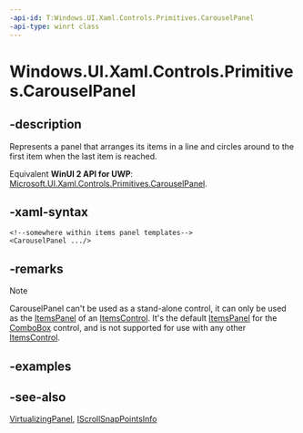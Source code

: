 ```yaml
---
-api-id: T:Windows.UI.Xaml.Controls.Primitives.CarouselPanel
-api-type: winrt class
---
```


<!-- Class syntax.
public class CarouselPanel : Windows.UI.Xaml.Controls.VirtualizingPanel, Windows.UI.Xaml.Controls.Primitives.ICarouselPanel, Windows.UI.Xaml.Controls.Primitives.IScrollSnapPointsInfo
-->

# Windows.UI.Xaml.Controls.Primitives.CarouselPanel

## -description
Represents a panel that arranges its items in a line and circles around to the first item when the last item is reached.

Equivalent **WinUI 2 API for UWP**: [Microsoft.UI.Xaml.Controls.Primitives.CarouselPanel](/windows/winui/api/microsoft.ui.xaml.controls.primitives.carouselpanel).

## -xaml-syntax
```xaml
<!--somewhere within items panel templates-->
<CarouselPanel .../>
```


## -remarks
> [!NOTE]
> CarouselPanel can't be used as a stand-alone control, it can only be used as the [ItemsPanel](../windows.ui.xaml.controls/itemscontrol_itemspanel.md) of an [ItemsControl](../windows.ui.xaml.controls/itemscontrol.md). It's the default [ItemsPanel](../windows.ui.xaml.controls/itemscontrol_itemspanel.md) for the [ComboBox](../windows.ui.xaml.controls/combobox.md) control, and is not supported for use with any other [ItemsControl](../windows.ui.xaml.controls/itemscontrol.md).

## -examples

## -see-also
[VirtualizingPanel](../windows.ui.xaml.controls/virtualizingpanel.md), [IScrollSnapPointsInfo](iscrollsnappointsinfo.md)
